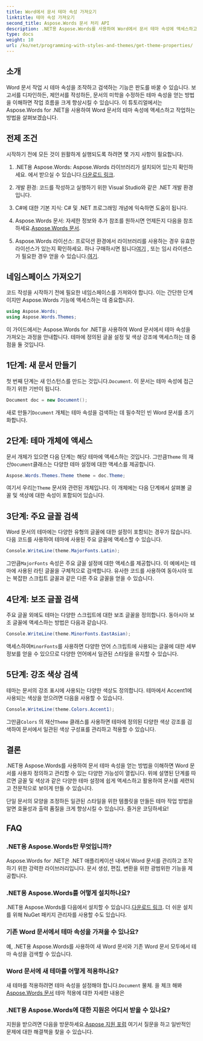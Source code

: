 ```yaml
---
title: Word에서 문서 테마 속성 가져오기
linktitle: 테마 속성 가져오기
second_title: Aspose.Words 문서 처리 API
description: .NET용 Aspose.Words를 사용하여 Word에서 문서 테마 속성에 액세스하고 관리하는 방법을 알아보세요. 가이드를 통해 글꼴과 색상을 검색하는 방법을 알아보세요.
type: docs
weight: 10
url: /ko/net/programming-with-styles-and-themes/get-theme-properties/
---
```

## 소개

Word 문서 작업 시 테마 속성을 조작하고 검색하는 기능은 판도를 바꿀 수 있습니다. 보고서를 디자인하든, 제안서를 작성하든, 문서의 미학을 수정하든 테마 속성을 얻는 방법을 이해하면 작업 흐름을 크게 향상시킬 수 있습니다. 이 튜토리얼에서는 Aspose.Words for .NET을 사용하여 Word 문서의 테마 속성에 액세스하고 작업하는 방법을 살펴보겠습니다.

## 전제 조건

시작하기 전에 모든 것이 원활하게 실행되도록 하려면 몇 가지 사항이 필요합니다.

1.  .NET용 Aspose.Words: Aspose.Words 라이브러리가 설치되어 있는지 확인하세요. 에서 받으실 수 있습니다.[다운로드 링크](https://releases.aspose.com/words/net/).

2. 개발 환경: 코드를 작성하고 실행하기 위한 Visual Studio와 같은 .NET 개발 환경입니다.

3. C#에 대한 기본 지식: C# 및 .NET 프로그래밍 개념에 익숙하면 도움이 됩니다.

4.  Aspose.Words 문서: 자세한 정보와 추가 참조를 원하시면 언제든지 다음을 참조하세요.[Aspose.Words 문서](https://reference.aspose.com/words/net/).

5. Aspose.Words 라이선스: 프로덕션 환경에서 라이브러리를 사용하는 경우 유효한 라이선스가 있는지 확인하세요. 하나 구매하시면 됩니다[여기](https://purchase.aspose.com/buy) , 또는 임시 라이센스가 필요한 경우 얻을 수 있습니다.[여기](https://purchase.aspose.com/temporary-license/).

## 네임스페이스 가져오기

코드 작성을 시작하기 전에 필요한 네임스페이스를 가져와야 합니다. 이는 간단한 단계이지만 Aspose.Words 기능에 액세스하는 데 중요합니다.

```csharp
using Aspose.Words;
using Aspose.Words.Themes;
```

이 가이드에서는 Aspose.Words for .NET을 사용하여 Word 문서에서 테마 속성을 가져오는 과정을 안내합니다. 테마에 정의된 글꼴 설정 및 색상 강조에 액세스하는 데 중점을 둘 것입니다.

## 1단계: 새 문서 만들기

 첫 번째 단계는 새 인스턴스를 만드는 것입니다.`Document`. 이 문서는 테마 속성에 접근하기 위한 기반이 됩니다.

```csharp
Document doc = new Document();
```

 새로 만들기`Document` 개체는 테마 속성을 검색하는 데 필수적인 빈 Word 문서를 초기화합니다.

## 2단계: 테마 개체에 액세스

 문서 개체가 있으면 다음 단계는 해당 테마에 액세스하는 것입니다. 그만큼`Theme` 의 재산`Document`클래스는 다양한 테마 설정에 대한 액세스를 제공합니다.

```csharp
Aspose.Words.Themes.Theme theme = doc.Theme;
```

 여기서 우리는`Theme` 문서와 관련된 개체입니다. 이 개체에는 다음 단계에서 살펴볼 글꼴 및 색상에 대한 속성이 포함되어 있습니다.

## 3단계: 주요 글꼴 검색

Word 문서의 테마에는 다양한 유형의 글꼴에 대한 설정이 포함되는 경우가 많습니다. 다음 코드를 사용하여 테마에 사용된 주요 글꼴에 액세스할 수 있습니다.

```csharp
Console.WriteLine(theme.MajorFonts.Latin);
```

 그만큼`MajorFonts` 속성은 주요 글꼴 설정에 대한 액세스를 제공합니다. 이 예에서는 테마에 사용된 라틴 글꼴을 구체적으로 검색합니다. 유사한 코드를 사용하여 동아시아 또는 복잡한 스크립트 글꼴과 같은 다른 주요 글꼴을 얻을 수 있습니다.

## 4단계: 보조 글꼴 검색

주요 글꼴 외에도 테마는 다양한 스크립트에 대한 보조 글꼴을 정의합니다. 동아시아 보조 글꼴에 액세스하는 방법은 다음과 같습니다.

```csharp
Console.WriteLine(theme.MinorFonts.EastAsian);
```

 액세스하여`MinorFonts`를 사용하면 다양한 언어 스크립트에 사용되는 글꼴에 대한 세부정보를 얻을 수 있으므로 다양한 언어에서 일관된 스타일을 유지할 수 있습니다.

## 5단계: 강조 색상 검색

테마는 문서의 강조 표시에 사용되는 다양한 색상도 정의합니다. 테마에서 Accent1에 사용되는 색상을 얻으려면 다음을 사용할 수 있습니다.

```csharp
Console.WriteLine(theme.Colors.Accent1);
```

 그만큼`Colors` 의 재산`Theme` 클래스를 사용하면 테마에 정의된 다양한 색상 강조를 검색하여 문서에서 일관된 색상 구성표를 관리하고 적용할 수 있습니다.

## 결론

.NET용 Aspose.Words를 사용하여 문서 테마 속성을 얻는 방법을 이해하면 Word 문서를 사용자 정의하고 관리할 수 있는 다양한 가능성이 열립니다. 위에 설명된 단계를 따르면 글꼴 및 색상과 같은 다양한 테마 설정에 쉽게 액세스하고 활용하여 문서를 세련되고 전문적으로 보이게 만들 수 있습니다.

단일 문서의 모양을 조정하든 일관된 스타일을 위한 템플릿을 만들든 테마 작업 방법을 알면 효율성과 출력 품질을 크게 향상시킬 수 있습니다. 즐거운 코딩하세요!

## FAQ

### .NET용 Aspose.Words란 무엇입니까?

Aspose.Words for .NET은 .NET 애플리케이션 내에서 Word 문서를 관리하고 조작하기 위한 강력한 라이브러리입니다. 문서 생성, 편집, 변환을 위한 광범위한 기능을 제공합니다.

### .NET용 Aspose.Words를 어떻게 설치하나요?

 .NET용 Aspose.Words를 다음에서 설치할 수 있습니다.[다운로드 링크](https://releases.aspose.com/words/net/). 더 쉬운 설치를 위해 NuGet 패키지 관리자를 사용할 수도 있습니다.

### 기존 Word 문서에서 테마 속성을 가져올 수 있나요?

예, .NET용 Aspose.Words를 사용하여 새 Word 문서와 기존 Word 문서 모두에서 테마 속성을 검색할 수 있습니다.

### Word 문서에 새 테마를 어떻게 적용하나요?

 새 테마를 적용하려면 테마 속성을 설정해야 합니다.`Document` 물체. 을 체크 해봐[Aspose.Words 문서](https://reference.aspose.com/words/net/) 테마 적용에 대한 자세한 내용은

### .NET용 Aspose.Words에 대한 지원은 어디서 받을 수 있나요?

 지원을 받으려면 다음을 방문하세요.[Aspose 지원 포럼](https://forum.aspose.com/c/words/8) 여기서 질문을 하고 일반적인 문제에 대한 해결책을 찾을 수 있습니다.